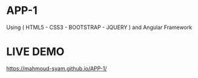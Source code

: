 # APP-1
Using ( HTML5 - CSS3 - BOOTSTRAP - JQUERY ) and Angular Framework
# LIVE DEMO
https://mahmoud-syam.github.io/APP-1/
